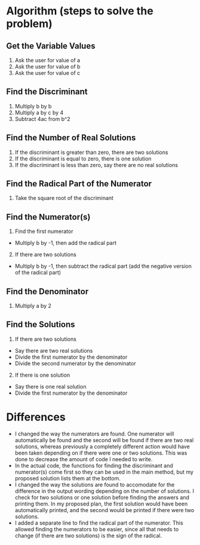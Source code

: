 # Algorithm (steps to solve the problem)
## Get the Variable Values
1. Ask the user for value of a
2. Ask the user for value of b
3. Ask the user for value of c

## Find the Discriminant
1. Multiply b by b
2. Multiply a by c by 4
3. Subtract 4ac from b^2

## Find the Number of Real Solutions
1. If the discriminant is greater than zero, there are two solutions
2. If the discriminant is equal to zero, there is one solution
3. If the discriminant is less than zero, say there are no real solutions

## Find the Radical Part of the Numerator
1. Take the square root of the discriminant

## Find the Numerator(s)
1. Find the first numerator
* Multiply b by -1, then add the radical part
2. If there are two solutions
* Multiply b by -1, then subtract the radical part (add the negative version of the radical part)

## Find the Denominator
1. Multiply a by 2

## Find the Solutions
1. If there are two solutions
* Say there are two real solutions
* Divide the first numerator by the denominator
* Divide the second numerator by the denominator
2. If there is one solution
* Say there is one real solution
* Divide the first numerator by the denominator

# Differences

* I changed the way the numerators are found. One numerator will automatically be found and the second will be found if there are two real solutions, whereas previously a completely different action would have been taken depending on if there were one or two solutions. This was done to decrease the amount of code I needed to write.
* In the actual code, the functions for finding the discriminant and numerator(s) come first so they can be used in the main method, but my proposed solution lists them at the bottom.
* I changed the way the solutions are found to accomodate for the difference in the output wording depending on the number of solutions. I check for two solutions or one solution before finding the answers and printing them. In my proposed plan, the first solution would have been automatically printed, and the second would be printed if there were two solutions.
* I added a separate line to find the radical part of the numerator. This allowed finding the numerators to be easier, since all that needs to change (if there are two solutions) is the sign of the radical.